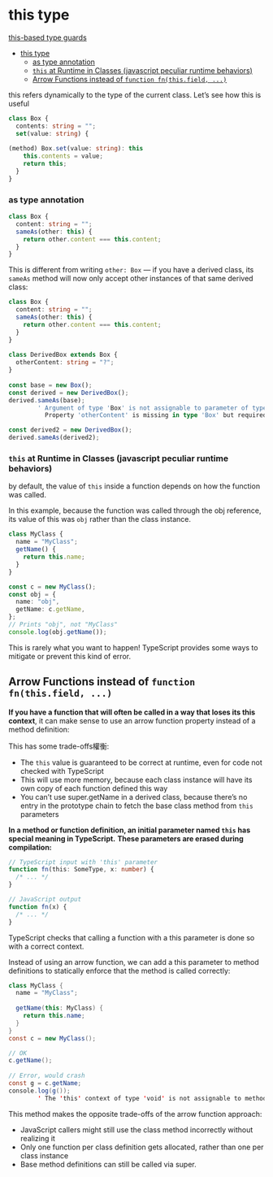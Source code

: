 # this type

[this-based type guards](https://www.typescriptlang.org/docs/handbook/2/classes.html#this-types)
- [this type](#this-type)
    - [as type annotation](#as-type-annotation)
    - [`this` at Runtime in Classes (javascript peculiar runtime behaviors)](#this-at-runtime-in-classes-javascript-peculiar-runtime-behaviors)
  - [Arrow Functions instead of `function fn(this.field, ...)`](#arrow-functions-instead-of-function-fnthisfield-)

this refers dynamically to the type of the current class. Let’s see how this is useful
```typescript
class Box {
  contents: string = "";
  set(value: string) {
  
(method) Box.set(value: string): this
    this.contents = value;
    return this;
  }
}
```

### as type annotation

```typescript
class Box {
  content: string = "";
  sameAs(other: this) {
    return other.content === this.content;
  }
}
```
This is different from writing `other: Box` — if you have a derived class, its `sameAs` method will now only accept other instances of that same derived class:
```typescript
class Box {
  content: string = "";
  sameAs(other: this) {
    return other.content === this.content;
  }
}
 
class DerivedBox extends Box {
  otherContent: string = "?";
}
 
const base = new Box();
const derived = new DerivedBox();
derived.sameAs(base);
        ' Argument of type 'Box' is not assignable to parameter of type 'DerivedBox'.
          Property 'otherContent' is missing in type 'Box' but required in type 'DerivedBox'.

const derived2 = new DerivedBox();
derived.sameAs(derived2);
```


### `this` at Runtime in Classes (javascript peculiar runtime behaviors)

by default, the value of `this` inside a function depends on how the function was called. 

In this example, because the function was called through the obj reference, its value of this was `obj` rather than the class instance.
```typescript
class MyClass {
  name = "MyClass";
  getName() {
    return this.name;
  }
}

const c = new MyClass();
const obj = {
  name: "obj",
  getName: c.getName,
};
// Prints "obj", not "MyClass"
console.log(obj.getName());
```
This is rarely what you want to happen! TypeScript provides some ways to mitigate or prevent this kind of error.

## Arrow Functions instead of `function fn(this.field, ...)`

**If you have a function that will often be called in a way that loses its this context**, it can make sense to use an arrow function property instead of a method definition:

This has some trade-offs權衡:
- The `this` value is guaranteed to be correct at runtime, even for code not checked with TypeScript
- This will use more memory, because each class instance will have its own copy of each function defined this way
- You can’t use super.getName in a derived class, because there’s no entry in the prototype chain to fetch the base class method from `this` parameters

**In a method or function definition, an initial parameter named `this` has special meaning in TypeScript.** 
**These parameters are erased during compilation:**
```typescript
// TypeScript input with 'this' parameter
function fn(this: SomeType, x: number) {
  /* ... */
}

// JavaScript output
function fn(x) {
  /* ... */
}
```
TypeScript checks that calling a function with a this parameter is done so with a correct context.  


Instead of using an arrow function, we can add a this parameter to method definitions to statically enforce that the method is called correctly:
```java
class MyClass {
  name = "MyClass";
  
  getName(this: MyClass) {
    return this.name;
  }
}
const c = new MyClass();

// OK
c.getName();
 
// Error, would crash
const g = c.getName;
console.log(g());
        ' The 'this' context of type 'void' is not assignable to method's 'this' of type 'MyClass'.
```

This method makes the opposite trade-offs of the arrow function approach:
- JavaScript callers might still use the class method incorrectly without realizing it
- Only one function per class definition gets allocated, rather than one per class instance
- Base method definitions can still be called via super.


